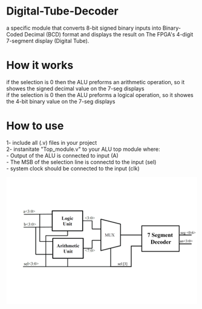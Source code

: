 # Digital-Tube-Decoder
a specific module that converts 8-bit signed binary inputs into Binary-Coded Decimal (BCD) format and displays the result on The FPGA's 4-digit 7-segment display (Digital Tube).

# How it works 
if the selection is 0 then the ALU preforms an arithmetic operation, so it showes the signed decimal value on the 7-seg displays <br>
if the selection is 0 then the ALU preforms a logical operation, so it showes the 4-bit binary value on the 7-seg displays <br>

# How to use 
1- include all (.v) files in your project <br>
2- instanitate "Top_module.v" to your ALU top module where:<br>
    - Output of the ALU is connected to input (A)<br>
    - The MSB of the selection line is connectd to the input (sel)<br>
    - system clock should be connected to the input (clk)<br>
   <div align="center">
  <img src="https://github.com/abdallah-zein/Digital-Tube-Decoder/blob/main/Images/block-diagram.jpg" alt=" System Block Diagram">
</div>
<br>

